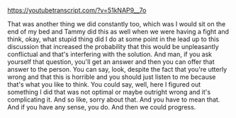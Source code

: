 https://youtubetranscript.com/?v=51kNAP9__7o

 That was another thing we did constantly too, which was I would sit on the end of my bed and Tammy did this as well when we were having a fight and think, okay, what stupid thing did I do at some point in the lead up to this discussion that increased the probability that this would be unpleasantly conflictual and that's interfering with the solution. And man, if you ask yourself that question, you'll get an answer and then you can offer that answer to the person. You can say, look, despite the fact that you're utterly wrong and that this is horrible and you should just listen to me because that's what you like to think. You could say, well, here I figured out something I did that was not optimal or maybe outright wrong and it's complicating it. And so like, sorry about that. And you have to mean that. And if you have any sense, you do. And then we could progress.